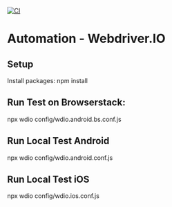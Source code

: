 [![CI](https://github.com/calinepatriota/webdriver.IO/actions/workflows/ci.yaml/badge.svg?branch=main)](https://github.com/calinepatriota/webdriver.IO/actions/workflows/ci.yaml)

# Automation - Webdriver.IO

## Setup
Install packages: npm install

## Run Test on Browserstack: 
npx wdio config/wdio.android.bs.conf.js

## Run Local Test Android
npx wdio config/wdio.android.conf.js

## Run Local Test iOS
npx wdio config/wdio.ios.conf.js
